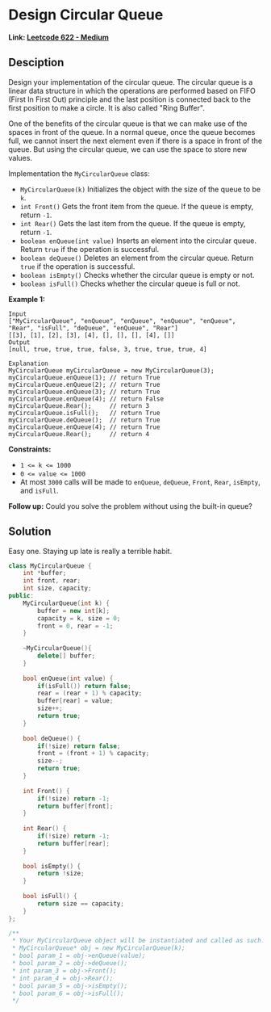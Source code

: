 # Design Circular Queue

**Link: [Leetcode 622 - Medium](https://leetcode.com/problems/design-circular-queue/)**



## Desciption

Design your implementation of the circular queue. The circular queue is a linear data structure in which the operations are performed based on FIFO (First In First Out) principle and the last position is connected back to the first position to make a circle. It is also called "Ring Buffer".

One of the benefits of the circular queue is that we can make use of the spaces in front of the queue. In a normal queue, once the queue becomes full, we cannot insert the next element even if there is a space in front of the queue. But using the circular queue, we can use the space to store new values.

Implementation the `MyCircularQueue` class:

- `MyCircularQueue(k)` Initializes the object with the size of the queue to be `k`.
- `int Front()` Gets the front item from the queue. If the queue is empty, return `-1`.
- `int Rear()` Gets the last item from the queue. If the queue is empty, return `-1`.
- `boolean enQueue(int value)` Inserts an element into the circular queue. Return `true` if the operation is successful.
- `boolean deQueue()` Deletes an element from the circular queue. Return `true` if the operation is successful.
- `boolean isEmpty()` Checks whether the circular queue is empty or not.
- `boolean isFull()` Checks whether the circular queue is full or not.

 

**Example 1:**

```
Input
["MyCircularQueue", "enQueue", "enQueue", "enQueue", "enQueue", "Rear", "isFull", "deQueue", "enQueue", "Rear"]
[[3], [1], [2], [3], [4], [], [], [], [4], []]
Output
[null, true, true, true, false, 3, true, true, true, 4]

Explanation
MyCircularQueue myCircularQueue = new MyCircularQueue(3);
myCircularQueue.enQueue(1); // return True
myCircularQueue.enQueue(2); // return True
myCircularQueue.enQueue(3); // return True
myCircularQueue.enQueue(4); // return False
myCircularQueue.Rear();     // return 3
myCircularQueue.isFull();   // return True
myCircularQueue.deQueue();  // return True
myCircularQueue.enQueue(4); // return True
myCircularQueue.Rear();     // return 4
```

 

**Constraints:**

- `1 <= k <= 1000`
- `0 <= value <= 1000`
- At most `3000` calls will be made to `enQueue`, `deQueue`, `Front`, `Rear`, `isEmpty`, and `isFull`.

 

**Follow up:** Could you solve the problem without using the built-in queue? 



## Solution

Easy one. Staying up late is really a terrible habit.

```c++
class MyCircularQueue {
    int *buffer;
    int front, rear;
    int size, capacity;
public:
    MyCircularQueue(int k) {
        buffer = new int[k];
        capacity = k, size = 0;
        front = 0, rear = -1;
    }
    
    ~MyCircularQueue(){
        delete[] buffer;
    }
    
    bool enQueue(int value) {
        if(isFull()) return false;
        rear = (rear + 1) % capacity;
        buffer[rear] = value;
        size++;        
        return true;
    }
    
    bool deQueue() {
        if(!size) return false;
        front = (front + 1) % capacity;
        size--;
        return true;
    }
    
    int Front() {
        if(!size) return -1;
        return buffer[front];
    }
    
    int Rear() {
        if(!size) return -1;
        return buffer[rear];
    }
    
    bool isEmpty() {
        return !size;
    }
    
    bool isFull() {
        return size == capacity;
    }
};

/**
 * Your MyCircularQueue object will be instantiated and called as such:
 * MyCircularQueue* obj = new MyCircularQueue(k);
 * bool param_1 = obj->enQueue(value);
 * bool param_2 = obj->deQueue();
 * int param_3 = obj->Front();
 * int param_4 = obj->Rear();
 * bool param_5 = obj->isEmpty();
 * bool param_6 = obj->isFull();
 */
```

